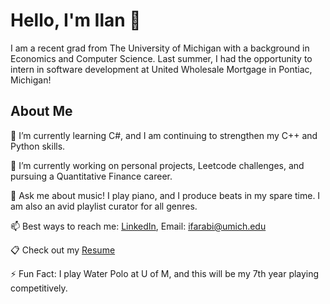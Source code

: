 # Hello, I'm Ilan 👋
  I am a recent grad from The University of Michigan with a background in Economics and Computer Science. Last summer, I had the opportunity to intern in software development at United Wholesale Mortgage in Pontiac, Michigan!

## About Me
  🌱 I’m currently learning C#, and I am continuing to strengthen my C++ and Python skills.
  
  🔭 I’m currently working on personal projects, Leetcode challenges, and pursuing a Quantitative Finance career.
  
  💬 Ask me about music! I play piano, and I produce beats in my spare time. I am also an avid playlist curator for all genres.
  
  📫 Best ways to reach me: [LinkedIn](https://www.linkedin.com/in/ilan-farabi-70008921a/), Email: ifarabi@umich.edu

  📋 Check out my [Resume](Ilan_Farabi_Resume.pdf)
  
  ⚡ Fun Fact: I play Water Polo at U of M, and this will be my 7th year playing competitively.
<!--
- ⚡ Fun fact: ...
-->
<!--
**ifarabi/Ifarabi** is a ✨ _special_ ✨ repository because its `README.md` (this file) appears on your GitHub profile.

Here are some ideas to get you started:

- 🔭 I’m currently working on ...
- 🌱 I’m currently learning ...
- 👯 I’m looking to collaborate on ...
- 🤔 I’m looking for help with ...
- 💬 Ask me about ...
- 📫 How to reach me: ...
- 😄 Pronouns: ...
- ⚡ Fun fact: ...
-->
